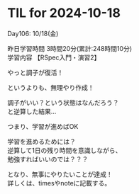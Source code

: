 # TIL for 2024-10-18

Day106: 10/18(金)  
  
昨日学習時間 3時間20分(累計:248時間10分)  
学習内容 【RSpec入門・演習2】  

やっと調子が復活！  

というよりも、無理やり作成！  

調子がいい？という状態はなんだろう？  
と逆算した結果…  

つまり、学習が進めばOK  

学習を進めるためには？  
逆算して1日の残り時間を意識しながら、  
勉強すればいいのでは？？？  

となり、無事にやりたいことが達成！  
詳しくは、timesやnoteに記載する。  